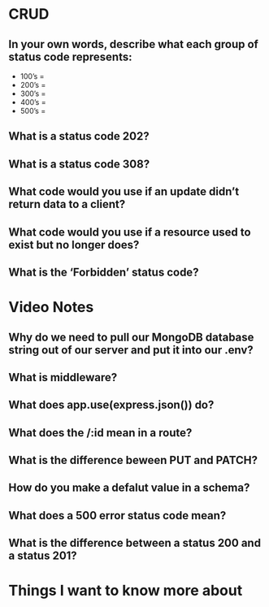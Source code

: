 # CRUD 
## In your own words, describe what each group of status code represents:
- 100’s =
- 200’s =
- 300’s =
- 400’s =
- 500’s =

## What is a status code 202?

## What is a status code 308?

## What code would you use if an update didn’t return data to a client?

## What code would you use if a resource used to exist but no longer does?

## What is the ‘Forbidden’ status code?

# Video Notes
## Why do we need to pull our MongoDB database string out of our server and put it into our .env?

## What is middleware?

## What does app.use(express.json()) do?

## What does the /:id mean in a route?

## What is the difference beween PUT and PATCH?

## How do you make a defalut value in a schema?

## What does a 500 error status code mean?

## What is the difference between a status 200 and a status 201?

# Things I want to know more about